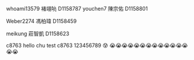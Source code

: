 whoami13579 褚翊喨 D1158787
youchen7 陳宗佑 D1158801

Weber2274 馮柏瑋 D1158459


meikung 莊智凱 D1158623

c8763
hello chu
test
c8763
123456789
😰
😭😭😭😭😭😭😭😭😭😭😭😭😭😭😭



